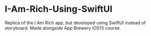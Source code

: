 # I-Am-Rich-Using-SwiftUI
Replica of the I Am Rich app, but developed using SwiftUI instead of storyboard. 
Made alongside App Brewery iOS13 course.

